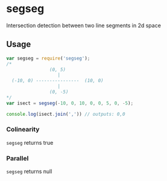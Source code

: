 # segseg

Intersection detection between two line segments in 2d space

## Usage

```javascript
var segseg = require('segseg');
/*
                (0, 5)
                   |
  (-10, 0) ----------------  (10, 0)
                   |
                (0, -5)
*/
var isect = segseg(-10, 0, 10, 0, 0, 5, 0, -5);

console.log(isect.join(',')) // outputs: 0,0

```

### Colinearity

`segseg` returns true

### Parallel

`segseg` returns null